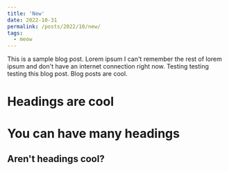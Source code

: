 ```yaml
---
title: 'New'
date: 2022-10-31
permalink: /posts/2022/10/new/
tags:
  - meow
---
```


This is a sample blog post. Lorem ipsum I can't remember the rest of lorem ipsum and don't have an internet connection right now. Testing testing testing this blog post. Blog posts are cool.

Headings are cool
======

You can have many headings
======

Aren't headings cool?
------
